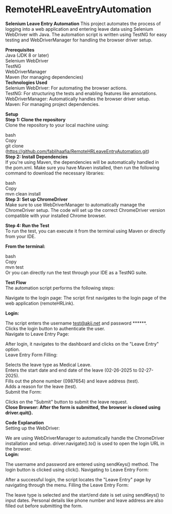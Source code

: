 # RemoteHRLeaveEntryAutomation

**Selenium Leave Entry Automation**
This project automates the process of logging into a web application and entering leave data using Selenium WebDriver with Java. The automation script is written using TestNG for easy testing and WebDriverManager for handling the browser driver setup.

**Prerequisites**</br>
Java (JDK 8 or later) </br>
Selenium WebDriver</br>
TestNG</br>
WebDriverManager</br>
Maven (for managing dependencies)</br>
**Technologies Used**</br>
Selenium WebDriver: For automating the browser actions.</br>
TestNG: For structuring the tests and enabling features like annotations.</br>
WebDriverManager: Automatically handles the browser driver setup.</br>
Maven: For managing project dependencies.</br>

**Setup**</br>
**Step 1: Clone the repository**</br>
Clone the repository to your local machine using:</br>

bash</br>
Copy</br>
git clone (https://github.com/fablihaafia/RemoteHRLeaveEntryAutomation.git)</br>
**Step 2: Install Dependencies**</br>
If you're using Maven, the dependencies will be automatically handled in the pom.xml. Make sure you have Maven installed, then run the following command to download the necessary libraries:</br>

bash</br>
Copy</br>
mvn clean install</br>
**Step 3: Set up ChromeDriver**</br>
Make sure to use WebDriverManager to automatically manage the ChromeDriver setup. The code will set up the correct ChromeDriver version compatible with your installed Chrome browser.</br>

**Step 4: Run the Test**</br>
To run the test, you can execute it from the terminal using Maven or directly from your IDE.</br>

**From the terminal:**</br>

bash</br>
Copy</br>
mvn test</br>
Or you can directly run the test through your IDE as a TestNG suite.</br>

**Test Flow**</br>
The automation script performs the following steps:</br>

Navigate to the login page: The script first navigates to the login page of the web application (remoteHRLink).</br>

**Login:**</br>

The script enters the username test@akij.net and password ******.</br>
Clicks the login button to authenticate the user.</br>
Navigate to Leave Entry Page:</br>

After login, it navigates to the dashboard and clicks on the "Leave Entry" option.</br>
Leave Entry Form Filling:</br>

Selects the leave type as Medical Leave.</br>
Enters the start date and end date of the leave (02-26-2025 to 02-27-2025).</br>
Fills out the phone number (0987654) and leave address (test).</br>
Adds a reason for the leave (test).</br>
Submit the Form:</br>

Clicks on the "Submit" button to submit the leave request.</br>
**Close Browser: After the form is submitted, the browser is closed using driver.quit().**</br>

**Code Explanation**</br>
Setting up the WebDriver:</br>

We are using WebDriverManager to automatically handle the ChromeDriver installation and setup.
driver.navigate().to() is used to open the login URL in the browser.</br>
**Login:**</br>

The username and password are entered using sendKeys() method.
The login button is clicked using click().
Navigating to Leave Entry Form:

After a successful login, the script locates the "Leave Entry" page by navigating through the menu.
Filling the Leave Entry Form:

The leave type is selected and the start/end date is set using sendKeys() to input dates.
Personal details like phone number and leave address are also filled out before submitting the form.
